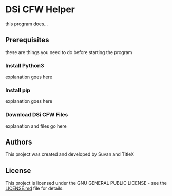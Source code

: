# DSi CFW Helper
this program does...
## Prerequisites
these are things you need to do before starting the program
### Install Python3
explanation goes here
### Install pip
explanation goes here
### Download DSi CFW Files
explanation and files go here
## Authors
This project was created and developed by Suvan and TitleX
## License
This project is licensed under the GNU GENERAL PUBLIC LICENSE - see the [LICENSE.md](LICENSE.md) file for details.
